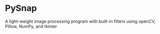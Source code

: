 # PySnap
A light-weight image processing program with built-in filters using openCV, Pillow, NumPy, and tkinter 
